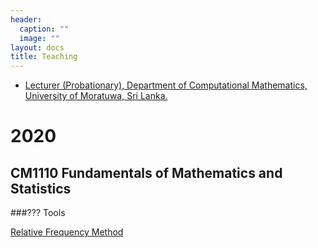 ```yaml
---
header:
  caption: ""
  image: ""
layout: docs
title: Teaching
---
```


- [Lecturer (Probationary), Department of Computational Mathematics, University of Moratuwa, Sri Lanka.](https://uom.lk/staff/Talagala.PD.php) 

# 2020

## CM1110 Fundamentals of Mathematics and Statistics

###??? Tools

[Relative Frequency Method]( https://pridiltal.shinyapps.io/Probability/)

